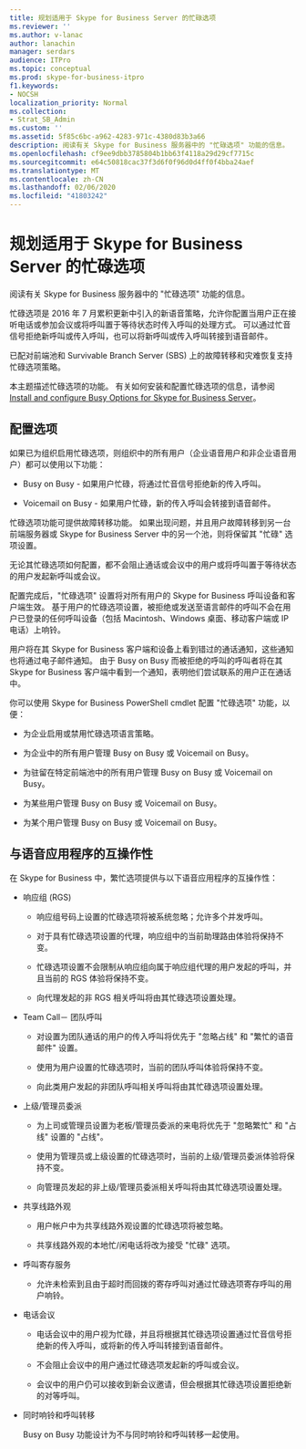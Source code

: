 ```yaml
---
title: 规划适用于 Skype for Business Server 的忙碌选项
ms.reviewer: ''
ms.author: v-lanac
author: lanachin
manager: serdars
audience: ITPro
ms.topic: conceptual
ms.prod: skype-for-business-itpro
f1.keywords:
- NOCSH
localization_priority: Normal
ms.collection:
- Strat_SB_Admin
ms.custom: ''
ms.assetid: 5f85c6bc-a962-4283-971c-4380d83b3a66
description: 阅读有关 Skype for Business 服务器中的 "忙碌选项" 功能的信息。
ms.openlocfilehash: cf9ee9dbb3785804b1bb63f4118a29d29cf7715c
ms.sourcegitcommit: e64c50818cac37f3d6f0f96d0d4ff0f4bba24aef
ms.translationtype: MT
ms.contentlocale: zh-CN
ms.lasthandoff: 02/06/2020
ms.locfileid: "41803242"
---
```

# <a name="plan-for-busy-options-for-skype-for-business-server"></a>规划适用于 Skype for Business Server 的忙碌选项
 
阅读有关 Skype for Business 服务器中的 "忙碌选项" 功能的信息。
  
忙碌选项是 2016 年 7 月累积更新中引入的新语音策略，允许你配置当用户正在接听电话或参加会议或将呼叫置于等待状态时传入呼叫的处理方式。 可以通过忙音信号拒绝新呼叫或传入呼叫，也可以将新呼叫或传入呼叫转接到语音邮件。 
  
已配对前端池和 Survivable Branch Server (SBS) 上的故障转移和灾难恢复支持忙碌选项策略。
  
本主题描述忙碌选项的功能。 有关如何安装和配置忙碌选项的信息，请参阅[Install and configure Busy Options for Skype for Business Server](../../deploy/deploy-enterprise-voice/install-and-configure-busy-options.md)。
  
## <a name="configuration-options"></a>配置选项

如果已为组织启用忙碌选项，则组织中的所有用户（企业语音用户和非企业语音用户）都可以使用以下功能：
  
- Busy on Busy - 如果用户忙碌，将通过忙音信号拒绝新的传入呼叫。
    
- Voicemail on Busy - 如果用户忙碌，新的传入呼叫会转接到语音邮件。
    
忙碌选项功能可提供故障转移功能。 如果出现问题，并且用户故障转移到另一台前端服务器或 Skype for Business Server 中的另一个池，则将保留其 "忙碌" 选项设置。
  
无论其忙碌选项如何配置，都不会阻止通话或会议中的用户或将呼叫置于等待状态的用户发起新呼叫或会议。   
  
配置完成后，"忙碌选项" 设置将对所有用户的 Skype for Business 呼叫设备和客户端生效。 基于用户的忙碌选项设置，被拒绝或发送至语言邮件的呼叫不会在用户已登录的任何呼叫设备（包括 Macintosh、Windows 桌面、移动客户端或 IP 电话）上响铃。 
  
用户将在其 Skype for Business 客户端和设备上看到错过的通话通知，这些通知也将通过电子邮件通知。 由于 Busy on Busy 而被拒绝的呼叫的呼叫者将在其 Skype for Business 客户端中看到一个通知，表明他们尝试联系的用户正在通话中。
  
你可以使用 Skype for Business PowerShell cmdlet 配置 "忙碌选项" 功能，以便：
  
- 为企业启用或禁用忙碌选项语言策略。
    
- 为企业中的所有用户管理 Busy on Busy 或 Voicemail on Busy。
    
- 为驻留在特定前端池中的所有用户管理 Busy on Busy 或 Voicemail on Busy。
    
- 为某些用户管理 Busy on Busy 或 Voicemail on Busy。
    
- 为某个用户管理 Busy on Busy 或 Voicemail on Busy。
    
## <a name="interoperability-with-voice-applications"></a>与语音应用程序的互操作性

在 Skype for Business 中，繁忙选项提供与以下语音应用程序的互操作性：
  
- 响应组 (RGS)
    
  - 响应组号码上设置的忙碌选项将被系统忽略；允许多个并发呼叫。 
    
  - 对于具有忙碌选项设置的代理，响应组中的当前助理路由体验将保持不变。
    
  - 忙碌选项设置不会限制从响应组向属于响应组代理的用户发起的呼叫，并且当前的 RGS 体验将保持不变。
    
  - 向代理发起的非 RGS 相关呼叫将由其忙碌选项设置处理。
    
- Team Call－ 团队呼叫
    
  - 对设置为团队通话的用户的传入呼叫将优先于 "忽略占线" 和 "繁忙的语音邮件" 设置。
    
  - 使用为用户设置的忙碌选项时，当前的团队呼叫体验将保持不变。
    
  - 向此类用户发起的非团队呼叫相关呼叫将由其忙碌选项设置处理。
    
- 上级/管理员委派  
    
  - 为上司或管理员设置为老板/管理员委派的来电将优先于 "忽略繁忙" 和 "占线" 设置的 "占线"。
    
  - 使用为管理员或上级设置的忙碌选项时，当前的上级/管理员委派体验将保持不变。
    
  - 向管理员发起的非上级/管理员委派相关呼叫将由其忙碌选项设置处理。
    
- 共享线路外观    
    
  - 用户帐户中为共享线路外观设置的忙碌选项将被忽略。 
    
  - 共享线路外观的本地忙/闲电话将改为接受 "忙碌" 选项。
    
- 呼叫寄存服务  
    
  - 允许未检索到且由于超时而回拨的寄存呼叫对通过忙碌选项寄存呼叫的用户响铃。 
    
- 电话会议
    
  - 电话会议中的用户视为忙碌，并且将根据其忙碌选项设置通过忙音信号拒绝新的传入呼叫，或将新的传入呼叫转接到语音邮件。
    
  - 不会阻止会议中的用户通过忙碌选项发起新的呼叫或会议。
    
  - 会议中的用户仍可以接收到新会议邀请，但会根据其忙碌选项设置拒绝新的对等呼叫。
    
- 同时响铃和呼叫转移
    
    Busy on Busy 功能设计为不与同时响铃和呼叫转移一起使用。
    

